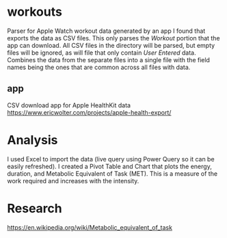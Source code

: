 # workouts
Parser for Apple Watch workout data generated by an app I found that exports the data as CSV files. 
This only parses the *Workout* portion that the app can download. All CSV files in the directory will be parsed, but empty files will be ignored, as will file that only contain *User Entered* data.
Combines the data from the separate files into a single file with the field names being the ones that are common across all files with data.
## app
CSV download app for Apple HealthKit data
https://www.ericwolter.com/projects/apple-health-export/

# Analysis
I used Excel to import the data (live query using Power Query so it can be easily refreshed). I created a Pivot Table and Chart that plots the energy, duration, and Metabolic Equivalent of Task (MET). This is a measure of the work required and increases with the intensity.

# Research
https://en.wikipedia.org/wiki/Metabolic_equivalent_of_task
